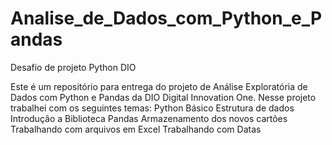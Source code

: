 # Analise_de_Dados_com_Python_e_Pandas
Desafio de projeto Python DIO


Este é um repositório para entrega do projeto de Análise Exploratória de Dados com Python e Pandas da DIO Digital Innovation One.
Nesse projeto trabalhei com os seguintes temas:
Python Básico
Estrutura de dados
Introdução a Biblioteca Pandas
Armazenamento dos novos cartões
Trabalhando com arquivos em Excel
Trabalhando com Datas
